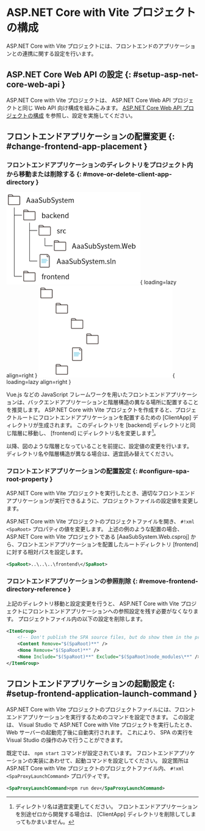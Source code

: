 # ASP.NET Core with Vite プロジェクトの構成

ASP.NET Core with Vite プロジェクトには、フロントエンドのアプリケーションとの連携に関する設定を行います。

## ASP.NET Core Web API の設定 {: #setup-asp-net-core-web-api }

ASP.NET Core with Vite プロジェクトは、 ASP.NET Core Web API プロジェクトと同じ Web API 向け構成を組みこみます。
[ASP.NET Core Web API プロジェクトの構成](./configure-asp-net-core-web-api-project.md) を参照し、設定を実施してください。

## フロントエンドアプリケーションの配置変更 {: #change-frontend-app-placement }

### フロントエンドアプリケーションのディレクトリをプロジェクト内から移動または削除する {: #move-or-delete-client-app-directory }

![ディレクトリ構造](../../../images/guidebooks/how-to-develop/dotnet/root-directories-light.png#only-light){ loading=lazy align=right }
![ディレクトリ構造](../../../images/guidebooks/how-to-develop/dotnet/root-directories-dark.png#only-dark){ loading=lazy align=right }

Vue.js などの JavaScript フレームワークを用いたフロントエンドアプリケーションは、バックエンドアプリケーションと階層構造の異なる場所に配置することを推奨します。
ASP.NET Core with Vite プロジェクトを作成すると、プロジェクトルートにフロントエンドアプリケーションを配置するための [ClientApp] ディレクトリが生成されます。
このディレクトリを [backend] ディレクトリと同じ階層に移動し、 [frontend] にディレクトリ名を変更します[^1]。

以降、図のような階層となっていることを前提に、設定値の変更を行います。
ディレクトリ名や階層構造が異なる場合は、適宜読み替えてください。

### フロントエンドアプリケーションの配置設定 {: #configure-spa-root-property }

ASP.NET Core with Vite プロジェクトを実行したとき、適切なフロントエンドアプリケーションが実行できるように、プロジェクトファイルの設定値を変更します。

ASP.NET Core with Vite プロジェクトのプロジェクトファイルを開き、 `#!xml <SpaRoot>` プロパティの値を変更します。
上述の例のような配置の場合、ASP.NET Core with Vite プロジェクトである [AaaSubSystem.Web.csproj] から、フロントエンドアプリケーションを配置したルートディレクトリ [frontend] に対する相対パスを設定します。

```xml title="ASP.NET Core with Vite プロジェクト ( AaaSubSystem.Web.csproj )"
<SpaRoot>..\..\..\frontend\</SpaRoot>
```

### フロントエンドアプリケーションの参照削除 {: #remove-frontend-directory-reference }

上記のディレクトリ移動と設定変更を行うと、 ASP.NET Core with Vite プロジェクトにフロントエンドアプリケーションへの参照設定を残す必要がなくなります。
プロジェクトファイル内の以下の設定を削除します。

```xml title="ASP.NET Core with Vite プロジェクトから削除する設定 ( AaaSubSystem.Web.csproj )"
<ItemGroup>
    <!-- Don't publish the SPA source files, but do show them in the project files list -->
    <Content Remove="$(SpaRoot)**" />
    <None Remove="$(SpaRoot)**" />
    <None Include="$(SpaRoot)**" Exclude="$(SpaRoot)node_modules\**" />
</ItemGroup>
```

## フロントエンドアプリケーションの起動設定 {: #setup-frontend-application-launch-command }

ASP.NET Core with Vite プロジェクトのプロジェクトファイルには、フロントエンドアプリケーションを実行するためのコマンドを設定できます。
この設定は、 Visual Studio で ASP.NET Core with Vite プロジェクトを実行したとき、 Web サーバーの起動完了後に自動実行されます。
これにより、 SPA の実行を Visual Studio の操作のみで行うことができます。

既定では、 `npm start` コマンドが設定されています。
フロントエンドアプリケーションの実装にあわせて、起動コマンドを設定してください。
設定箇所は ASP.NET Core with Vite プロジェクトのプロジェクトファイル内、 `#!xml <SpaProxyLaunchCommand>` プロパティです。

```xml title="フロントエンドアプリケーションの起動コマンドを設定例 ( AaaSubSystem.Web.csproj )"
<SpaProxyLaunchCommand>npm run dev</SpaProxyLaunchCommand>
```

[^1]: ディレクトリ名は適宜変更してください。
      フロントエンドアプリケーションを別途ゼロから開発する場合は、 [ClientApp] ディレクトリを削除してしまってもかまいません。
